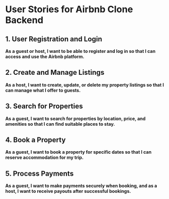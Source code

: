 # User Stories for Airbnb Clone Backend

## 1. User Registration and Login
**As a guest or host, I want to be able to register and log in so that I can access and use the Airbnb platform.**

## 2. Create and Manage Listings
**As a host, I want to create, update, or delete my property listings so that I can manage what I offer to guests.**

## 3. Search for Properties
**As a guest, I want to search for properties by location, price, and amenities so that I can find suitable places to stay.**

## 4. Book a Property
**As a guest, I want to book a property for specific dates so that I can reserve accommodation for my trip.**

## 5. Process Payments
**As a guest, I want to make payments securely when booking, and as a host, I want to receive payouts after successful bookings.**

